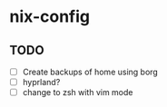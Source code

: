 # nix-config


## TODO
- [ ] Create backups of home using borg
- [ ] hyprland?
- [ ] change to zsh with vim mode
